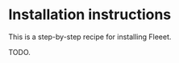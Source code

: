 <!-- -*- fill-column: 100 -*- -->
# Installation instructions

This is a step-by-step recipe for installing Fleeet.

TODO.
